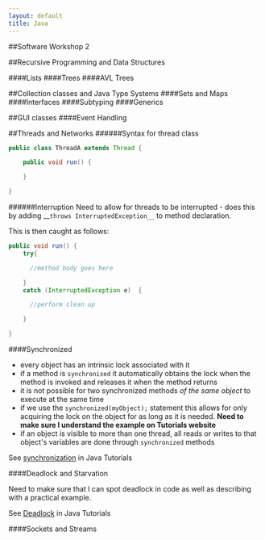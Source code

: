 ```yaml
---
layout: default
title: Java
---
```


##Software Workshop 2

##Recursive Programming and Data Structures

####Lists
####Trees
####AVL Trees

##Collection classes and Java Type Systems
####Sets and Maps
####Interfaces
####Subtyping
####Generics

##GUI classes
####Event Handling

##Threads and Networks
######Syntax for thread class

```java
public class ThreadA extends Thread {

    public void run() {

    }

}

```




######Interruption
Need to allow for threads to be interrupted - does this by adding __`throws InterruptedException__` to method declaration.

This is then caught as follows:

```java
public void run() {
    try{

      //method body goes here

    }
    catch (InterruptedException e)  {

      //perform clean up

    }

}

```


####Synchronized
* every object has an intrinsic lock associated with it
* if a method is `synchronised` it automatically obtains the lock when the method is invoked and releases it when the method returns
* it is not possible for two synchronized methods _of the same object_ to execute at the same time
* if we use the `synchronized(myObject);` statement this allows for only acquiring the lock on the object for as long as it is needed.  __Need to make sure I understand the example on Tutorials website__
*  if an object is visible to more than one thread, all reads or writes to that object's variables are done through `synchronized` methods
 
See [synchronization](http://docs.oracle.com/javase/tutorial/essential/concurrency/syncmeth.html) in Java Tutorials

####Deadlock and Starvation

Need to make sure that I can spot deadlock in code as well as describing with a practical example.

See [Deadlock](http://docs.oracle.com/javase/tutorial/essential/concurrency/deadlock.html) in Java Tutorials


####Sockets and Streams
